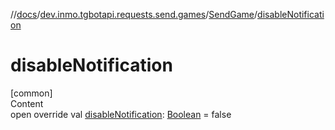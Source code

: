 //[docs](../../../index.md)/[dev.inmo.tgbotapi.requests.send.games](../index.md)/[SendGame](index.md)/[disableNotification](disable-notification.md)



# disableNotification  
[common]  
Content  
open override val [disableNotification](disable-notification.md): [Boolean](https://kotlinlang.org/api/latest/jvm/stdlib/kotlin/-boolean/index.html) = false  



